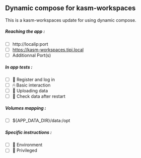 ## Dynamic compose for kasm-workspaces
This is a kasm-workspaces update for using dynamic compose.
##### Reaching the app :
- [ ] http://localip:port
- [ ] https://kasm-workspaces.tipi.local
- [ ] Additionnal Port(s)
##### In app tests :
- [ ] 📝 Register and log in
- [ ] 🖱 Basic interaction
- [ ] 🌆 Uploading data
- [ ] 🔄 Check data after restart
##### Volumes mapping :
- [ ] ${APP_DATA_DIR}/data:/opt
##### Specific instructions :
- [ ] 🌳 Environment
- [ ] 👑 Privileged
